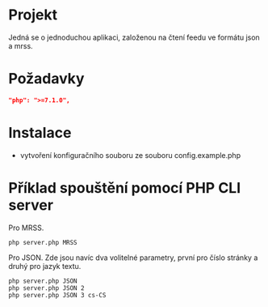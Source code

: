 # Projekt
Jedná se o jednoduchou aplikaci, založenou na čtení feedu ve formátu json a mrss.
# Požadavky
```json
"php": ">=7.1.0",
```
# Instalace
- vytvoření konfiguračního souboru ze souboru config.example.php
# Příklad spouštění pomocí PHP CLI server
Pro MRSS.
```
php server.php MRSS
```
Pro JSON. Zde jsou navíc dva volitelné parametry, první pro číslo stránky a druhý pro jazyk textu.
```
php server.php JSON
php server.php JSON 2
php server.php JSON 3 cs-CS
```
